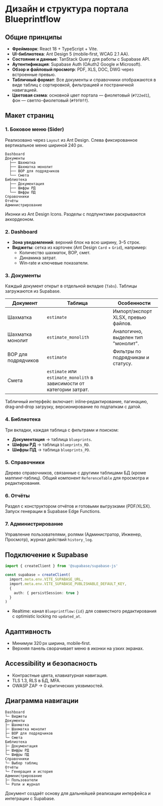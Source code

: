 # Дизайн и структура портала Blueprintflow

## Общие принципы
- **Фреймворк**: React 18 + TypeScript + Vite.
- **UI-библиотека**: Ant Design 5 (mobile‑first, WCAG 2.1 AA).
- **Состояние и данные**: TanStack Query для работы с Supabase API.
- **Аутентификация**: Supabase Auth (OAuth2 Google и Microsoft).
- **Обзор и файловый просмотр**: PDF, XLS, DOC, DWG через встроенные превью.
- **Табличный формат**: Все документы и справочники отображаются в виде таблиц с сортировкой, фильтрацией и постраничной навигацией.
- **Цветовая схема**: основной цвет портала — фиолетовый (`#722ed1`), фон — светло-фиолетовый (`#f9f0ff`).

## Макет страниц
### 1. Боковое меню (Sider)
Реализовано через `Layout` из Ant Design. Слева фиксированное вертикальное меню шириной 240 px.

```
Dashboard
Документы
  ├── Шахматка
  ├── Шахматка монолит
  ├── ВОР для подрядчиков
  └── Смета
Библиотека
  ├── Документация
  ├── Шифры РД
  └── Шифры ПД
Справочники
Отчёты
Администрирование
```

Иконки из Ant Design Icons. Разделы с подпунктами раскрываются аккордеоном.

### 2. Dashboard
- **Зона уведомлений**: верхний блок на всю ширину, 3–5 строк.
- **Виджеты**: сетка из карточек (Ant Design `Card` + `Grid`), например:
  - Количество шахматок, ВОР, смет.
  - Динамика затрат.
  - Win‑rate и ключевые показатели.

### 3. Документы
Каждый документ открыт в отдельной вкладке (`Tabs`). Таблицы загружаются из Supabase.

| Документ | Таблица | Особенности |
|----------|---------|-------------|
| Шахматка | `estimate` | Импорт/экспорт XLSX, превью файлов. |
| Шахматка монолит | `estimate_monolith` | Аналогично, выделен тип "монолит". |
| ВОР для подрядчиков | `estimate` | Фильтры по подрядчикам и статусу. |
| Смета | `estimate` или `estimate_monolith` в зависимости от категории затрат. |

Табличный интерфейс включает: inline‑редактирование, пагинацию, drag‑and‑drop загрузку, версионирование по подпапкам с датой.

### 4. Библиотека
Три вкладки, каждая таблица с фильтрами и поиском:
- **Документация** → таблица `blueprints`.
- **Шифры РД** → таблица `blueprints_RD`.
- **Шифры ПД** → таблица `blueprints_PD`.

### 5. Справочники
Дерево справочников, связанные с другими таблицами БД (кроме маппинг‑таблиц). Общий компонент `ReferenceTable` для просмотра и редактирования.

### 6. Отчёты
Раздел с конструктором отчётов и готовыми выгрузками (PDF/XLSX). Запуск генерации в Supabase Edge Functions.

### 7. Администрирование
Управление пользователями, ролями (Администратор, Инженер, Просмотр), журнал действий `history_log`.

## Подключение к Supabase
```ts
import { createClient } from '@supabase/supabase-js'

const supabase = createClient(
  import.meta.env.VITE_SUPABASE_URL,
  import.meta.env.VITE_SUPABASE_PUBLISHABLE_DEFAULT_KEY,
  {
    auth: { persistSession: true }
  }
)
```
- Realtime: канал `Blueprintflow:{id}` для совместного редактирования с optimistic locking по `updated_at`.

## Адаптивность
- Минимум 320 px ширина, mobile‑first.
- Верхняя панель сворачивает меню в иконки на узких экранах.

## Accessibility и безопасность
- Контрастные цвета, клавиатурная навигация.
- TLS 1.3, RLS в БД, MFA.
- OWASP ZAP → 0 критических уязвимостей.

## Диаграмма навигации
```
Dashboard
└─ Виджеты
Документы
├─ Шахматка
├─ Шахматка монолит
├─ ВОР для подрядчиков
└─ Смета
Библиотека
├─ Документация
├─ Шифры РД
└─ Шифры ПД
Справочники
└─ Выбор таблиц
Отчёты
└─ Генерация и история
Администрирование
├─ Пользователи
└─ Роли и журнал
```

Документ создаёт основу для дальнейшей реализации интерфейса и интеграции с Supabase.
